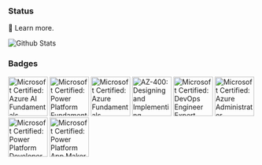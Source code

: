 ### Status

 🌱 Learn more.

![Github Stats](https://github-readme-stats.vercel.app/api?username=JadynWong&show_icons=true&theme=dark) 

<!--
![Metrics](https://github.com/JadynWong/JadynWong/blob/main/github-metrics.svg)
-->

### Badges

<!--START_SECTION:badges-->
<a href="https://www.credly.com/badges/f625204f-43aa-49ac-9ca6-b168ab6fd9b8" title="Microsoft Certified: Azure AI Fundamentals"><img src="https://images.credly.com/size/80x80/images/4136ced8-75d5-4afb-8677-40b6236e2672/azure-ai-fundamentals-600x600.png" alt="Microsoft Certified: Azure AI Fundamentals" width="80" height="80"></a>
<a href="https://www.credly.com/badges/2268786e-9623-4609-a073-322f9b49e730" title="Microsoft Certified: Power Platform Fundamentals"><img src="https://images.credly.com/size/80x80/images/2a6251f2-737b-4bf6-9190-d77570cc76fc/CERT-Fundamentals-Power-Platform.png" alt="Microsoft Certified: Power Platform Fundamentals" width="80" height="80"></a>
<a href="https://www.credly.com/badges/a3cf175f-8dfe-41d8-a1d4-c55f18815caf" title="Microsoft Certified: Azure Fundamentals"><img src="https://images.credly.com/size/80x80/images/be8fcaeb-c769-4858-b567-ffaaa73ce8cf/image.png" alt="Microsoft Certified: Azure Fundamentals" width="80" height="80"></a>
<a href="https://www.credly.com/badges/e47f1c7e-2fea-4b2d-b143-ca31ae85af95" title="AZ-400: Designing and Implementing Microsoft DevOps Solutions"><img src="https://images.credly.com/size/80x80/images/107e2eb6-f394-40eb-83d2-d8c9b7d34555/exam-az400-600x600.png" alt="AZ-400: Designing and Implementing Microsoft DevOps Solutions" width="80" height="80"></a>
<a href="https://www.credly.com/badges/b0432072-5f55-4a05-bcfc-d4f19dbf17a1" title="Microsoft Certified: DevOps Engineer Expert"><img src="https://images.credly.com/size/80x80/images/c3ab66f8-5d59-4afa-a6c2-0ba30a1989ca/CERT-Expert-DevOps-Engineer-600x600.png" alt="Microsoft Certified: DevOps Engineer Expert" width="80" height="80"></a>
<a href="https://www.credly.com/badges/c0143c85-2d24-40c2-89bd-e3cf3f2c9423" title="Microsoft Certified: Azure Administrator Associate"><img src="https://images.credly.com/size/80x80/images/336eebfc-0ac3-4553-9a67-b402f491f185/azure-administrator-associate-600x600.png" alt="Microsoft Certified: Azure Administrator Associate" width="80" height="80"></a>
<a href="https://www.credly.com/badges/37055299-a333-43d4-9827-4b70ca0cc71d" title="Microsoft Certified: Power Platform Developer Associate"><img src="https://images.credly.com/size/80x80/images/2723937e-7860-4f43-bd2b-3c143b913c3b/power-platform-developer-600x600.png" alt="Microsoft Certified: Power Platform Developer Associate" width="80" height="80"></a>
<a href="https://www.credly.com/badges/bc3a5e61-07eb-4691-a1e5-3d99f29ef992" title="Microsoft Certified: Power Platform App Maker Associate"><img src="https://images.credly.com/size/80x80/images/60030167-ab95-46aa-8391-c069102e5602/power-platform-app-maker-600x600.png" alt="Microsoft Certified: Power Platform App Maker Associate" width="80" height="80"></a>
<!--END_SECTION:badges-->

<!--
**JadynWong/JadynWong** is a ✨ _special_ ✨ repository because its `README.md` (this file) appears on your GitHub profile.

Here are some ideas to get you started:

- 🔭 I’m currently working on ...
- 🌱 I’m currently learning ...
- 👯 I’m looking to collaborate on ...
- 🤔 I’m looking for help with ...
- 💬 Ask me about ...
- 📫 How to reach me: ...
- 😄 Pronouns: ...
- ⚡ Fun fact: ...
-->
